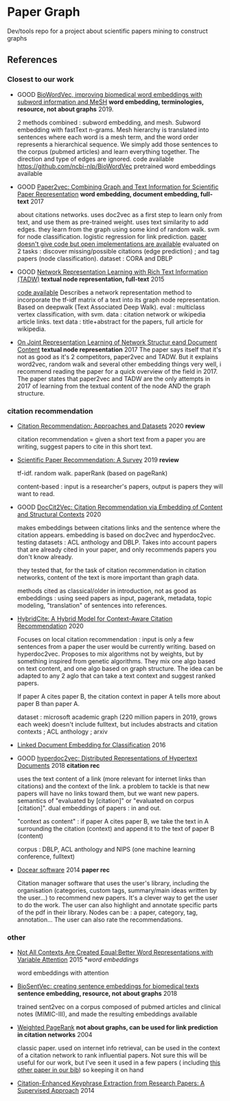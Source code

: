 

# Paper Graph
Dev/tools repo for a project about scientific papers mining to construct graphs

## References

### Closest to our work

* GOOD [BioWordVec, improving biomedical word embeddings with subword information and MeSH](https://www.nature.com/articles/s41597-019-0055-0.pdf) **word embedding, terminologies, resource, not about graphs** 2019.
   
   2 methods combined : subword embedding, and mesh. Subword embedding with fastText n-grams. Mesh hierarchy is translated into sentences where each word is a mesh term, and the word order represents a hierarchical sequence. We simply add those sentences to the corpus (pubmed articles) and learn everything together. The direction and type of edges are ignored. code available https://github.com/ncbi-nlp/BioWordVec pretrained word embeddings available
   
* GOOD [Paper2vec: Combining Graph and Text Information for Scientific Paper Representation](https://researchweb.iiit.ac.in/~soumyajit.ganguly/papers/P2v_1.pdf) **word embedding, document embedding, full-text**
   2017
   
   about citations networks. uses doc2vec as a first step to learn only from text, and use them as pre-trained weight. uses text similarity to add edges. they learn from the graph using some kind of random walk. svm for node classification. logistic regression for link prediction.
   [paper doesn't give code but open implementations are available](https://github.com/tianhan4/paper2vec)
   evaluated on 2 tasks : discover missing/possible citations (edge prediction) ; and tag papers (node classification).
   dataset : CORA and DBLP
   
* GOOD [Network Representation Learning with Rich Text Information (TADW)](https://www.ijcai.org/Proceedings/15/Papers/299.pdf) **textual node representation, full-text**
   2015 

   [code available](https://github.com/albertyang33/TADW)
   Describes a network representation method to incorporate the tf-idf matrix of a text into its graph node representation. Based on deepwalk (Text Associated Deep Walk). eval : multiclass vertex classification, with svm. data : citation network or wikipedia article links. text data : title+abstract for the papers, full article for wikipedia.

* [On Joint Representation Learning of Network Structur eand Document Content](https://hal.inria.fr/hal-01677137/document) **textual node representation**
2017
The paper says itself that it's not as good as it's 2 competitors, paper2vec and TADW. But it explains word2vec, random walk and several other embedding things very well, i recommend reading the paper for a quick overview of the field in 2017. The paper states that paper2vec and TADW are the only attempts in 2017 of learning from the textual content of the node AND the graph structure.


### citation recommendation

* [Citation Recommendation: Approaches and Datasets](https://arxiv.org/abs/2002.06961) 2020 **review**

   citation recommendation = given a short text from a paper you are writing, suggest papers to cite in this short text.

* [Scientific Paper Recommendation: A Survey](https://ieeexplore.ieee.org/stamp/stamp.jsp?tp=&arnumber=8598708) 2019 **review**

   tf-idf. random walk. paperRank (based on pageRank)

   content-based : input is a researcher's papers, output is papers they will want to read.

* GOOD [DocCit2Vec: Citation Recommendation via Embedding of Content and Structural Contexts](https://ieeexplore.ieee.org/stamp/stamp.jsp?tp=&arnumber=9123859) 2020

   makes embeddings between citations links and the sentence where the citation appears. embedding is based on doc2vec and hyperdoc2vec. testing datasets : ACL anthology and DBLP. Takes into account papers that are already cited in your paper, and only recommends papers you don't know already.

   they tested that, for the task of citation recommendation in citation networks, content of the text is more important than graph data.

   methods cited as classical/older in introduction, not as good as embeddings : using seed papers as input, pagerank, metadata, topic modeling, "translation" of sentences into references.

* [HybridCite: A Hybrid Model for Context-Aware Citation Recommendation](https://arxiv.org/abs/2002.06406) 2020

   Focuses on local citation recommendation : input is only a few sentences from a paper the user would be currently writing. based on hyperdoc2vec. Proposes to mix algorithms not by weights, but by something inspired from genetic algorithms. They mix one algo based on text content, and one algo based on graph structure. The idea can be adapted to any 2 aglo that can take a text context and suggest ranked papers.

   If paper A cites paper B, the citation context in paper A tells more about paper B than paper A.

   dataset : microsoft academic graph (220 million papers in 2019, grows each week) doesn't include fulltext, but includes abstracts and citation contexts ; ACL anthology ; arxiv

* [Linked Document Embedding for Classification](https://dl.acm.org/doi/10.1145/2983323.2983755) 2016

* GOOD [hyperdoc2vec: Distributed Representations of Hypertext Documents](https://www.aclweb.org/anthology/P18-1222.pdf) 2018 **citation rec**

   uses the text content of a link (more relevant for internet links than citations) and the context of the link. a problem to tackle is that new papers will have no links toward them, but we want new papers. semantics of "evaluated by [citation]" or "evaluated on corpus [citation]". dual embeddings of papers : in and out.

   "context as content" : if paper A cites paper B, we take the text in A surrounding the citation (context) and append it to the text of paper B (content)

   corpus : DBLP, ACL anthology and NIPS (one machine learning conference, fulltext)

* [Docear software](https://www.researchgate.net/publication/265412702_The_Architecture_and_Datasets_of_Docear%27s_Research_Paper_Recommender_System) 2014 **paper rec**
    
    Citation manager software that uses the user's library, including the organisation (categories, custom tags, summary/main ideas written by the user...) to recommend new papers. It's a clever way to get the user to do the work. The user can also highlight and annotate specific parts of the pdf in their library. Nodes can be : a paper, category, tag, annotation... The user can also rate the recommendations.


### other

* [Not All Contexts Are Created Equal:Better Word Representations with Variable Attention](https://www.researchgate.net/publication/301446021_Not_All_Contexts_Are_Created_Equal_Better_Word_Representations_with_Variable_Attention) 2015 **word embeddings*

   word embeddings with attention

* [BioSentVec: creating sentence embeddings for biomedical texts](https://arxiv.org/abs/1810.09302) **sentence embedding, resource, not about graphs** 2018
    
    trained sent2vec on a corpus composed of pubmed articles and clinical notes (MIMIC-III), and made the resulting embeddings available
    
* [Weighted PageRank](http://citeseerx.ist.psu.edu/viewdoc/download?doi=10.1.1.454.5022&rep=rep1&type=pdf) **not about graphs, can be used for link prediction in citation networks** 2004

    classic paper. used on internet info retrieval, can be used in the context of a citation network to rank influential papers. Not sure this will be useful for our work, but I've seen it used in a few papers ( including [this other paper in our bib](https://openreview.net/forum?id=W3Dzaik1ipL)) so keeping it on hand

* [Citation-Enhanced Keyphrase Extraction from Research Papers: A Supervised Approach](https://www.aclweb.org/anthology/D14-1150/) 2014


